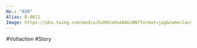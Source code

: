 ```yaml
---
No.: "020"
Alias: R-0611
Image: https://pbs.twimg.com/media/GxKHtxHa4AAGvNN?format=jpg&name=large
---
```

#Voltaction #Story